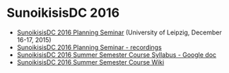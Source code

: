 # SunoikisisDC 2016

* [SunoikisisDC 2016 Planning Seminar](http://www.dh.uni-leipzig.de/wo/sunoikisisdc-2016/) (University of Leipzig, December 16-17, 2015)
* [SunoikisisDC 2016 Planning Seminar - recordings](https://github.com/SunoikisisDC/SunoikisisDC-2016/wiki/SunoikisisDC-2016-Planning-Seminar---recordings)
* [SunoikisisDC 2016 Summer Semester Course Syllabus - Google doc](https://docs.google.com/document/d/1qa7BiN3SRB8Zf2HFfZRZOtD9XCEM6HN8ceWb2-5B6NM/edit)
* [SunoikisisDC 2016 Summer Semester Course Wiki](https://github.com/SunoikisisDC/SunoikisisDC-2016/wiki)

